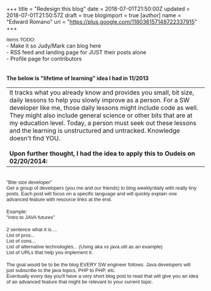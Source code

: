 +++
title = "Redesign this blog"
date = 2018-07-01T21:50:00Z
updated = 2018-07-01T21:50:57Z
draft = true
blogimport = true 
[author]
	name = "Edward Romano"
	uri = "https://plus.google.com/118036157148722337915"
+++

<span style="background-color: white; color: #222222; font-family: &quot;arial&quot; , sans-serif; font-size: 13px;">Items TODO:</span><br />- Make it so Judy/Mark can blog here<br />- RSS feed and landing page for JUST their posts alone<br />- Profile page for contributors<br /><br /><br /><b>The below is "lifetime of learning" idea I had in 11/2013</b><br /><table border="0" cellpadding="0" cellspacing="0" style="border-collapse: collapse; width: 519px;"><tbody><tr height="19" style="height: 14.4pt;">  <td class="xl65" height="19" style="height: 14.4pt; width: 389pt;" width="519">It   tracks what you already know and provides you small, bit size, daily lessons   to help you slowly improve as a person. For a SW developer like me, those   daily lessons might include code as well. They might also include general   science or other bits that are at my education level. Today, a person must   seek out these lessons and the learning is unstructured and untracked.   Knowledge doesn't find YOU.<br /><br /><b>Upon further thought, I had the idea to apply this to Oudeis on 02/20/2014:</b></td></tr></tbody></table><br style="background-color: white; color: #222222; font-family: arial, sans-serif; font-size: 13px;" /><span style="background-color: white; color: #222222; font-family: &quot;arial&quot; , sans-serif; font-size: 13px;">"Bite size developer"</span><br /><span style="background-color: white; color: #222222; font-family: &quot;arial&quot; , sans-serif; font-size: 13px;">Get a group of developers (you me and our friends) to blog weekly/daily with really tiny posts. Each post will focus on a specific language and will quickly explain one advanced feature with resource links at the end.</span><br /><br style="background-color: white; color: #222222; font-family: arial, sans-serif; font-size: 13px;" /><span style="background-color: white; color: #222222; font-family: &quot;arial&quot; , sans-serif; font-size: 13px;">Example:</span><br /><span style="background-color: white; color: #222222; font-family: &quot;arial&quot; , sans-serif; font-size: 13px;">"Intro to JAVA futures"</span><br /><br style="background-color: white; color: #222222; font-family: arial, sans-serif; font-size: 13px;" /><span style="background-color: white; color: #222222; font-family: &quot;arial&quot; , sans-serif; font-size: 13px;">2 sentence what it is....</span><br /><span style="background-color: white; color: #222222; font-family: &quot;arial&quot; , sans-serif; font-size: 13px;">List of pros...</span><br /><span style="background-color: white; color: #222222; font-family: &quot;arial&quot; , sans-serif; font-size: 13px;">List of cons...</span><br /><span style="background-color: white; color: #222222; font-family: &quot;arial&quot; , sans-serif; font-size: 13px;">List of alternative technologies... (Using aka vs java.util as an example)</span><br /><span style="background-color: white; color: #222222; font-family: &quot;arial&quot; , sans-serif; font-size: 13px;">List of URLs that help you implement it.</span><br /><br style="background-color: white; color: #222222; font-family: arial, sans-serif; font-size: 13px;" /><span style="background-color: white; color: #222222; font-family: &quot;arial&quot; , sans-serif; font-size: 13px;">The goal would be to be the blog EVERY SW engineer follows. Java developers will just subscribe to the java topics, PHP to PHP, etc.</span><br /><span style="background-color: white; color: #222222; font-family: &quot;arial&quot; , sans-serif; font-size: 13px;">Eventually every day you'll have a very short blog post to read that will give you an idea of an advanced feature that might be relevant to your current topic.</span>
